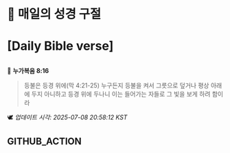 # 🙏 매일의 성경 구절
# [Daily Bible verse]
##
<!-- START_BIBLE_VERSE -->
📖 **누가복음 8:16**
> 등불은 등경 위에(막 4:21-25) 누구든지 등불을 켜서 그릇으로 덮거나 평상 아래에 두지 아니하고 등경 위에 두나니 이는 들어가는 자들로 그 빛을 보게 하려 함이라

🕊️ _업데이트 시각: 2025-07-08 20:58:12 KST_
  <!-- END_BIBLE_VERSE -->
## GITHUB_ACTION
